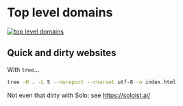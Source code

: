 # Top level domains

[![top level domains](https://ping.germs.dev/hosts.svg)](https://ping.germs.dev/hosts.svg)

## Quick and dirty websites

With `tree`...

```bash
tree -H . -L 5 --noreport --charset utf-8 -o index.html
```

Not even that dirty with Solo: see https://soloist.ai/

